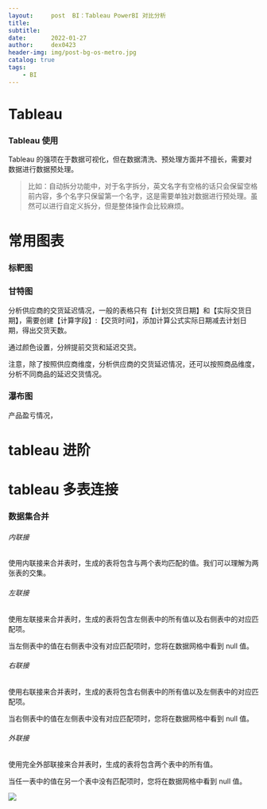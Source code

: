 ```yaml
---
layout:     post  BI：Tableau PowerBI 对比分析
title:      
subtitle:   
date:       2022-01-27
author:     dex0423
header-img: img/post-bg-os-metro.jpg
catalog: true
tags:
    - BI
---
```



# Tableau
### Tableau 使用

Tableau 的强项在于数据可视化，但在数据清洗、预处理方面并不擅长，需要对数据进行数据预处理。

>比如：自动拆分功能中，对于名字拆分，英文名字有空格的话只会保留空格前内容，多个名字只保留第一个名字，这是需要单独对数据进行预处理。虽然可以进行自定义拆分，但是整体操作会比较麻烦。


# 常用图表

### 标靶图

### 甘特图

分析供应商的交货延迟情况，一般的表格只有【计划交货日期】和【实际交货日期】，需要创建【计算字段】:【交货时间】，添加计算公式实际日期减去计划日期，得出交货天数。

通过颜色设置，分辨提前交货和延迟交货。

注意，除了按照供应商维度，分析供应商的交货延迟情况，还可以按照商品维度，分析不同商品的延迟交货情况。


### 瀑布图

产品盈亏情况，



# tableau 进阶

# tableau 多表连接

### 数据集合并

###### 内联接

使用内联接来合并表时，生成的表将包含与两个表均匹配的值。我们可以理解为两张表的交集。

###### 左联接

使用左联接来合并表时，生成的表将包含左侧表中的所有值以及右侧表中的对应匹配项。

当左侧表中的值在右侧表中没有对应匹配项时，您将在数据网格中看到 null 值。

###### 右联接

使用右联接来合并表时，生成的表将包含右侧表中的所有值以及左侧表中的对应匹配项。

当右侧表中的值在左侧表中没有对应匹配项时，您将在数据网格中看到 null 值。

###### 外联接

使用完全外部联接来合并表时，生成的表将包含两个表中的所有值。

当任一表中的值在另一个表中没有匹配项时，您将在数据网格中看到 null 值。





![]({{site.baseurl}}/img-post/fwq-1-1.jpg)


